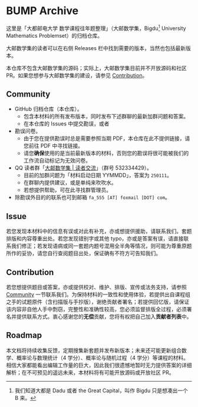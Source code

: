 # BUMP Archive

这里是「大都邮电大学 数学课程往年题整理」（大邮数学集，Bigdu[^1] University Mathematics Problemset）的归档仓库。

大邮数学集的读者可以在右侧 Releases 栏中找到需要的版本，当然也包括最新版本。

本仓库不包含大邮数学集的源码；实际上，大邮数学集目前并不开放源码和社区 PR。如果您想参与大邮数学集的建设，请参见 [Contribution](#Contribution)。

## Community

- GitHub 归档仓库（本仓库）。
  - 包含本材料的所有发布版本，同时发布下述群聊的最新加群问题和答案。
  - 在本仓库的 Issues 中提交勘误，或者
- 勘误问卷。
  - 由于您在提供勘误时总是需要参照当期 PDF，本仓库在此不提供链接，请您前往 PDF 中寻找链接。
  - 请您**确保**使用的是当前最新版本的材料，否则您的勘误将很可能被我们的工作流自动标记为无效问卷。
- QQ 读者群「[大邮数学集 | 读者交流](https://qm.qq.com/q/nrS4NoT8VG)」（群号 532334429）。
    - 目前的加群问题为「材料启动日期 YYMMDD」，答案为 `250111`。
  - 在群聊内提供建议，或是单纯来吹吹水。
  - 若想提供帮助，可在此寻找群管理员。
- 除勘误外目的的联系也可到邮箱 `fa_555 [AT] foxmail [DOT] com`。

## Issue

若您发现本材料中的信息有误或对此有补充，亦或想提供援助，请联系我们。套题排版和内容尊重出处。若您发现错别字或其他 typo，亦或是答案有误，请直接联系我们修正；若发现语病或同一套题内题号混用全半角等情况，则可能为尊重原题所作的妥协，请您自行查阅题目出处，保证确有不符方可告知我们。

## Contribution

若您想提供题目或答案，亦或提供校对、维护、排版、宣传或法务支持，请参照 [Community](#Community) 一节联系我们。为保持材料的一致性和使用体验，若提供出自课程组之手的试题原件（含扫描版与手抄版），谢绝贡献者署名；若提供回忆版，请保证该内容非自他人手中剽窃，完整性和准确性较高，您必须监督排版全过程，必须署名并提供联系方式。衷心感谢您的**无偿**贡献，您将有权把自己加入**贡献者列表**中。

## Roadmap

本文档将持续收集反馈，定期搜集新套题并发布新版本；未来还可能更新组合数学、概率论与数理统计（4 学分）、概率论与随机过程（4 学分）等课程的材料。相信大家都能看出编辑工作量的巨大，因此我们很遗憾地暂时无力提供答案的详细解析；在不可预见的遥远未来，本材料将有可能开放源码或开放社区 PR。

[^1]: 我们知道大都是 Dadu 或者 the Great Capital，叫作 Bigdu 只是想凑出一个 B 来。
